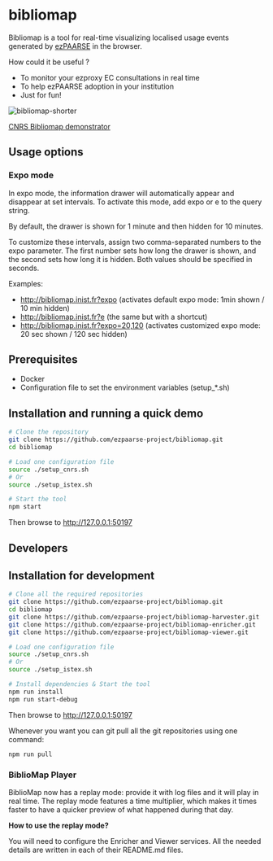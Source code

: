 # bibliomap

Bibliomap is a tool for real-time visualizing localised usage events generated by [ezPAARSE](https://github.com/ezpaarse-project/ezpaarse) in the browser.

How could it be useful ?
- To monitor your ezproxy EC consultations in real time
- To help ezPAARSE adoption in your institution
- Just for fun!

![bibliomap-shorter](https://github.com/user-attachments/assets/5151332c-444d-461c-89eb-e6423b154320)

[CNRS Bibliomap demonstrator](http://bibliomap.inist.fr/)

## Usage options

### Expo mode

In expo mode, the information drawer will automatically appear and disappear at set intervals. To activate this mode, add expo or e to the query string.

By default, the drawer is shown for 1 minute and then hidden for 10 minutes.

To customize these intervals, assign two comma-separated numbers to the expo parameter. The first number sets how long the drawer is shown, and the second sets how long it is hidden. Both values should be specified in seconds.

Examples:
  - http://bibliomap.inist.fr?expo (activates default expo mode: 1min shown / 10 min hidden)
  - http://bibliomap.inist.fr?e (the same but with a shortcut)  
  - http://bibliomap.inist.fr?expo=20,120 (activates customized expo mode: 20 sec shown / 120 sec hidden)  

## Prerequisites

  * Docker
  * Configuration file to set the environment variables (setup_*.sh)

## Installation and running a quick demo

```bash
# Clone the repository
git clone https://github.com/ezpaarse-project/bibliomap.git
cd bibliomap

# Load one configuration file
source ./setup_cnrs.sh 
# Or
source ./setup_istex.sh

# Start the tool
npm start
```

Then browse to http://127.0.0.1:50197

## Developers

## Installation for development

```bash
# Clone all the required repositories
git clone https://github.com/ezpaarse-project/bibliomap.git
cd bibliomap
git clone https://github.com/ezpaarse-project/bibliomap-harvester.git
git clone https://github.com/ezpaarse-project/bibliomap-enricher.git
git clone https://github.com/ezpaarse-project/bibliomap-viewer.git

# Load one configuration file
source ./setup_cnrs.sh 
# Or
source ./setup_istex.sh

# Install dependencies & Start the tool
npm run install
npm run start-debug
```

Then browse to http://127.0.0.1:50197

Whenever you want you can git pull all the git repositories using one command:
```
npm run pull
```

### BiblioMap Player

BiblioMap now has a replay mode: provide it with log files and it will play in real time. The replay mode features a time multiplier, which makes it times faster to have a quicker preview of what happened during that day.

__How to use the replay mode?__

You will need to configure the Enricher and Viewer services. All the needed details are written in each of their README.md files.
